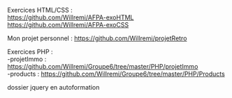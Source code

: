 Exercices HTML/CSS :  
https://github.com/Willremi/AFPA-exoHTML  
https://github.com/Willremi/AFPA-exoCSS

Mon projet personnel :
https://github.com/Willremi/projetRetro  

Exercices PHP :  
-projetImmo : https://github.com/Willremi/Groupe6/tree/master/PHP/projetImmo  
-products : https://github.com/Willremi/Groupe6/tree/master/PHP/Products


dossier jquery en autoformation
